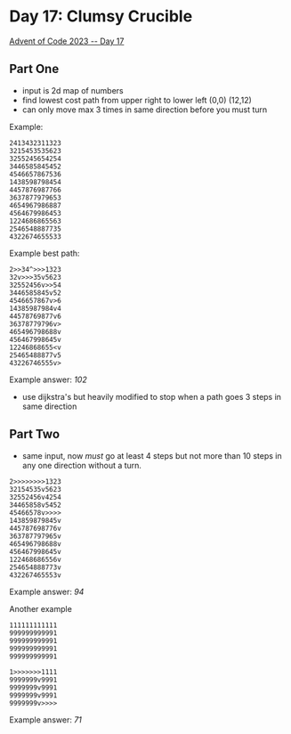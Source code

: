 # Day 17: Clumsy Crucible

[Advent of Code 2023 -- Day 17](https://adventofcode.com/2023/day/17)

## Part One

- input is 2d map of numbers
- find lowest cost path from upper right to lower left (0,0) (12,12)
- can only move max 3 times in same direction before you must turn

Example:

```
2413432311323
3215453535623
3255245654254
3446585845452
4546657867536
1438598798454
4457876987766
3637877979653
4654967986887
4564679986453
1224686865563
2546548887735
4322674655533
```

Example best path:

```
2>>34^>>>1323
32v>>>35v5623
32552456v>>54
3446585845v52
4546657867v>6
14385987984v4
44578769877v6
36378779796v>
465496798688v
456467998645v
12246868655<v
25465488877v5
43226746555v>
```

Example answer: _102_

- use dijkstra's but heavily modified to stop when a path goes 3 steps in same direction


## Part Two

- same input, now *must* go at least 4 steps but not more than 10 steps in any one direction without a turn.

```
2>>>>>>>>1323
32154535v5623
32552456v4254
34465858v5452
45466578v>>>>
143859879845v
445787698776v
363787797965v
465496798688v
456467998645v
122468686556v
254654888773v
432267465553v
```

Example answer: _94_

Another example

```
111111111111
999999999991
999999999991
999999999991
999999999991
```

```
1>>>>>>>1111
9999999v9991
9999999v9991
9999999v9991
9999999v>>>>
```

Example answer: _71_